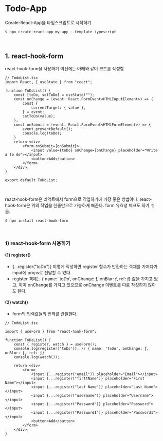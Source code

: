 # Todo-App

Create-React-App을 타입스크립트로 시작하기

```
$ npx create-react-app my-app --template typescript
```

<br>

## 1. react-hook-form
react-hook-form을 사용하기 이전에는 아래와 같이 코드를 작성함

```
// TodoList.tsx
import React, { useState } from "react";

function ToDoList() {
    const [toDo, setToDo] = useState("");
    const onChange = (event: React.FormEvent<HTMLInputElement>) => {
        const {
            currentTarget: { value },
        } = event;
        setToDo(value);
    };
    const onSubmit = (event: React.FormEvent<HTMLFormElement>) => {
        event.preventDefault();
        console.log(toDo);
    }
    return <div>
        <form onSubmit={onSubmit}>
            <input value={toDo} onChange={onChange} placeholder="Write a to do"></input>
            <button>Add</button>
        </form>
    </div>;
}

export default ToDoList;
```

<br>

react-hook-form은 리액트에서 form으로 작업하기에 가장 좋은 방법이다. react-hook-form은 위의 작업을 한줄만으로 가능하게 해준다. form 유효성 체크도 하기 쉬움.


```
$ npm install react-hook-form
```

<br>

### 1) react-hook-form 사용하기

#### (1) register()
- {...register("toDo")} 이렇게 작성하면 register 함수가 반환하는 객체를 가져다가 input에 props로 전달할 수 있다.
- register 객체는 { name: 'toDo', onChange: ƒ, onBlur: ƒ, ref: ƒ} 값을 가지고 있고, 이미 onChange를 가지고 있으므로 onChange 이벤트를 따로 작성하지 않아도 된다.

#### (2) watch()
- form의 입력값들의 변화를 관찰한다.


```
// TodoList.tsx

import { useForm } from "react-hook-form";

function ToDoList() {
    const { register, watch } = useForm();
    console.log(register('toDo')); // { name: 'toDo', onChange: ƒ, onBlur: ƒ, ref: ƒ}
    console.log(watch());

    return <div>
        <form>
            <input {...register("email")} placeholder="Email"></input>
            <input {...register("firttName")} placeholder="First Name"></input>
            <input {...register("last Name")} placeholder="Last Name"></input>
            <input {...register("username")} placeholder="Username"></input>
            <input {...register("Password")} placeholder="Password"></input>
            <input {...register("Password1")} placeholder="Password1"></input>
            <button>Add</button>
        </form>
    </div>;
}


```



